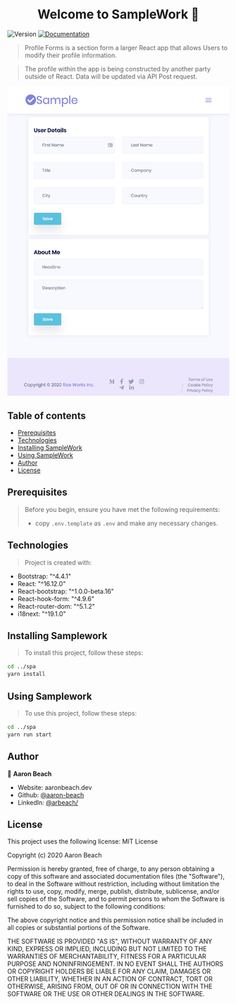 <h1 align="center">Welcome to SampleWork 👋</h1>

<p>
  <img alt="Version" src="https://img.shields.io/badge/version-0.1.0-blue.svg?cacheSeconds=2592000" />
  <a href="https://github.com/aaron-beach/SampleWork/blob/master/README.md" target="_blank">
    <img alt="Documentation" src="https://img.shields.io/badge/documentation-yes-brightgreen.svg" />
  </a>
</p>

>Profile Forms is a section form a larger React app that allows Users to modify their profile information.

>The profile within the app is being constructed by another party outside of React. Data will be updated via API Post request. 

![SampleWork](https://github.com/aaron-beach/SampleWork/blob/master/spa/src/images/SampleSite.png)

## Table of contents

* [Prerequisites](#prerequisites)
* [Technologies](#technologies)
* [Installing SampleWork](#installing-samplework)
* [Using SampleWork](#using-samplework)
* [Author](#author)
* [License](#license)

## Prerequisites

>Before you begin, ensure you have met the following requirements:
>* copy `.env.template` as `.env` and make any necessary changes.

## Technologies

>Project is created with:

- Bootstrap: "^4.4.1"
- React: "^16.12.0" 
- React-bootstrap: "^1.0.0-beta.16"
- React-hook-form: "^4.9.6"
- React-router-dom: "^5.1.2"
- i18next: "^19.1.0"

## Installing Samplework
>To install this project, follow these steps:

```sh
cd ../spa
yarn install
```

## Using Samplework

>To use this project, follow these steps:

```sh
cd ../spa
yarn run start
```

## Author


👤 **Aaron Beach**

* Website: aaronbeach.dev
* Github: [@aaron-beach](https://github.com/aaron-beach)
* LinkedIn: [@arbeach/](https://linkedin.com/in/arbeach/)

## License


This project uses the following license: MIT License

Copyright (c) 2020 Aaron Beach

Permission is hereby granted, free of charge, to any person obtaining a copy
of this software and associated documentation files (the "Software"), to deal
in the Software without restriction, including without limitation the rights
to use, copy, modify, merge, publish, distribute, sublicense, and/or sell
copies of the Software, and to permit persons to whom the Software is
furnished to do so, subject to the following conditions:

The above copyright notice and this permission notice shall be included in all
copies or substantial portions of the Software.

THE SOFTWARE IS PROVIDED "AS IS", WITHOUT WARRANTY OF ANY KIND, EXPRESS OR
IMPLIED, INCLUDING BUT NOT LIMITED TO THE WARRANTIES OF MERCHANTABILITY,
FITNESS FOR A PARTICULAR PURPOSE AND NONINFRINGEMENT. IN NO EVENT SHALL THE
AUTHORS OR COPYRIGHT HOLDERS BE LIABLE FOR ANY CLAIM, DAMAGES OR OTHER
LIABILITY, WHETHER IN AN ACTION OF CONTRACT, TORT OR OTHERWISE, ARISING FROM,
OUT OF OR IN CONNECTION WITH THE SOFTWARE OR THE USE OR OTHER DEALINGS IN THE
SOFTWARE.
